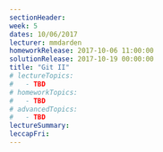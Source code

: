 ```yaml
---
sectionHeader:
week: 5
dates: 10/06/2017
lecturer: mmdarden
homeworkRelease: 2017-10-06 11:00:00
solutionRelease: 2017-10-19 00:00:00
title: "Git II"
# lectureTopics:
#   - TBD
# homeworkTopics:
#   - TBD
# advancedTopics:
#   - TBD
lectureSummary:
leccapFri:
---
```

